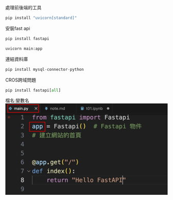 處理前後端的工具
``` python
pip install "uvicorn[standard]"
```

安裝fast api
``` python
pip install fastapi
```

``` python
uvicorn main:app
```

連結資料庫
```python
pip install mysql-connector-python
```
CROS跨域問題
```python
pip install fastapi[all]
```

檔名:變數名
![](images/img_0.png)